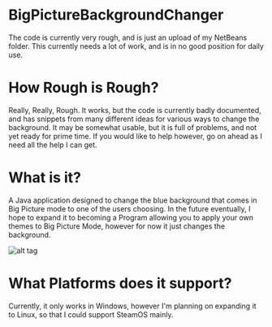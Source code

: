 BigPictureBackgroundChanger
===========================

The code is currently very rough, and is just an upload of my NetBeans folder. This currently needs a lot of work, and is in no good position for daily use.

How Rough is Rough?
===================

Really, Really, Rough. It works, but the code is currently badly documented, and has snippets from many different ideas for various ways to change the background. It may be somewhat usable, but it is full of problems, and not yet ready for prime time. If you would like to help however, go on ahead as I need all the help I can get.

What is it?
===========
A Java application designed to change the blue background that comes in Big Picture mode to one of the users choosing. In the future eventually, I hope to expand it to becoming a Program allowing you to apply your own themes to Big Picture Mode, however for now it just changes the background.

![alt tag](http://i.imgur.com/WJK22Gd.png)

What Platforms does it support?
===============================
Currently, it only works in Windows, however I'm planning on expanding it to Linux, so that I could support SteamOS mainly.

